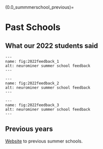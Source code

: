 (0.0_summmerschool_previous)=
# Past Schools 

## What our 2022 students said

```{figure} Images/2022feedback_1.png
---
name: fig:2022feedback_1
alt: neurominer summer school feedback 
---
```

```{figure} Images/2022feedback_2.png
---
name: fig:2022feedback_2
alt: neurominer summer school feedback 
---
```

```{figure} Images/2022feedback_3.png
---
name: fig:2022feedback_3
alt: neurominer summer school feedback 
---
```

## Previous years
[Website](http://proniapredictors.eu/pronia/the-project/meetings/index.html) to previous summer schools.


